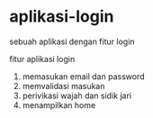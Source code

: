 # aplikasi-login
sebuah aplikasi dengan fitur login

fitur aplikasi login
1. memasukan email dan password
2. memvalidasi masukan
3. perivikasi wajah dan sidik jari
4. menampilkan home
